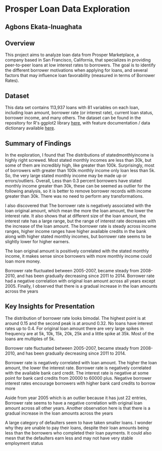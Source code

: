 # Prosper Loan Data Exploration

## Agbons Ekata-Inuaghata

## Overview
This project aims to analyze loan data from Prosper Marketplace, a company based in San Francisco, California, that specializes in providing peer-to-peer loans at low interest rates to borrowers. The goal is to identify the different borrower motivations when applying for loans, and several factors that may influence loan favorability (measured in terms of Borrower Rates).

## Dataset

This data set contains 113,937 loans with 81 variables on each loan, including loan amount, borrower rate (or interest rate), current loan status, borrower income, and many others. The dataset can be found in the
repository for R's ggplot2 library [here](https://s3.amazonaws.com/udacity-hosted-downloads/ud651/prosperLoanData.csv),
with feature documentation / data dictionary available [here](https://docs.google.com/spreadsheets/d/1gDyi_L4UvIrLTEC6Wri5nbaMmkGmLQBk-Yx3z0XDEtI/edit#gid=0).


## Summary of Findings

In the exploration, I found that The distributions of statedmonthlyincome is highly right screwed. Most stated monthly incomes are less than 30k, but some of them are incredibly high, like greater than 100k. Surprisingly, most of borrowers with greater than 100k monthly income only loan less than 5k. So, the very large stated monthly income may be made up or errors/outliers. Overall, Less than 0.3 percent borrowers have stated monthly income greater than 30k, these can be seemed as outlier for the following analysis, so it is better to remove borrower records with income greater than 30k. There was no need to perform any transformations.

I also discovered that The borrower rate is negatively associated with the loan original amount, which mean the more the loan amount, the lower the interest rate. It also shows that at different size of the loan amount, the interest rate has a large range, but the range of interest rate decreases with the increase of the loan amount. The borrower rate is steady across income ranges, higher income ranges have higher available credits in the bank along with higher stated monthly incomes, but borrower rate seems to be slightly lower for higher earners. 

The loan original amount is positively correlated with the stated monthly income, it makes sense since borrowers with more monthly income could loan more money. 

Borrower rate fluctuated between 2005-2007, became steady from 2008-2010, and has been gradually decreasing since 2011 to 2014. Borrower rate had a negative correlation with original loan amount across all years except 2005. Finally, I observed that there is a gradual increase in the loan amounts across the years


## Key Insights for Presentation

The distribution of borrower rate looks bimodal. The highest point is at around 0.15 and the second peak is at around 0.32. No loans have interest rates up to 0.4. For original loan amount there are very large spikes in frequency are at 5k, 10k, 15k, 20k, 25k and a little spike at 35k. Most of the loans are multiples of 5k.

Borrower rate fluctuated between 2005-2007, became steady from 2008-2010, and has been gradually decreasing since 2011 to 2014.

Borrower rate is negatively correlated with loan amount. The higher the loan amount, the lower the interest rate. Borrower rate is negatively correlated with the available bank card credit. The interest rate is negative at some point for bank card credits from 20000 to 60000 plus. Negative borrower interest rates encourage borrowers with higher bank card credits to borrow more

Aside from year 2005 which is an outlier because it has just 22 entries, Borrower rate seems to have a negative correlation with original loan amount across all other years. Another observation here is that there is a gradual increase in the loan amounts across the years


A large category of defaulters seem to have taken smaller loans. I wonder why they are unable to pay their loans, despite their loan amounts being less than the borrowers who completed their loan payments. It could also mesn that the defaulters earn less and may not have very stable employment status
      
